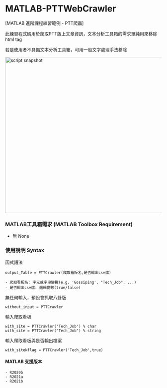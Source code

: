 # MATLAB-PTTWebCrawler  
<p>[MATLAB 進階課程練習範例 - PTT爬蟲]</p>

此練習程式碼用於爬取PTT版上文章資訊，文本分析工具箱的需求單純用來移除html tag

若是使用者不具備文本分析工具箱，可用一般文字處理手法移除

<img src='https://i.imgur.com/fwCU3LX.png' alt="script snapshot" width="600" height="500">

### MATLAB工具箱需求 (MATLAB Toolbox Requirement)
* 無 None

### 使用說明 Syntax
函式語法

    output_Table = PTTCrawler(爬取看板名,是否輸出csv檔)
    
    - 爬取看板名: 字元或字串變數(e.g. 'Gossiping', "Tech_Job", ...)
    - 是否輸出csv檔: 邏輯變數(true/false)

無任何輸入，預設會抓取八卦版

    without_input = PTTCrawler
輸入爬取看板

    with_site = PTTCrawler('Tech_Job') % char
    with_site = PTTCrawler("Tech_Job") % string
輸入爬取看板與是否輸出檔案

    with_siteNflag = PTTCrawler('Tech_Job',true)
    
#### MATLAB 支援版本
    - R2020b
    - R2021a
    - R2021b
